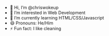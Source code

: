 - 👋 Hi, I’m @chriswokeup
- 👀 I’m interested in Web Development
- 🌱 I’m currently learning HTML/CSS/Javascript
- 😄 Pronouns: He/Him
- ⚡ Fun fact: I like cleaning

<!---
chriswokeup/chriswokeup is a ✨ special ✨ repository because its `README.md` (this file) appears on your GitHub profile.
You can click the Preview link to take a look at your changes.
--->
